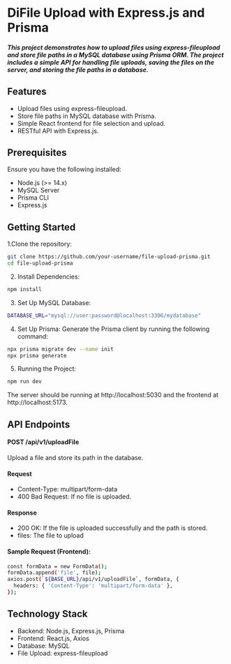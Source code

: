 # DiFile Upload with Express.js and Prisma
##### This project demonstrates how to upload files using express-fileupload and store file paths in a MySQL database using Prisma ORM. The project includes a simple API for handling file uploads, saving the files on the server, and storing the file paths in a database.

###
###
##




## Features

- Upload files using express-fileupload.
- Store file paths in MySQL database with Prisma.
- Simple React frontend for file selection and upload.
- RESTful API with Express.js.

## Prerequisites
Ensure you have the following installed:
- Node.js (>= 14.x)
- MySQL Server
- Prisma CLI
- Express.js
## Getting Started
1.Clone the repository:
```sh
git clone https://github.com/your-username/file-upload-prisma.git
cd file-upload-prisma
```
2. Install Dependencies:
```sh
npm install
```
3. Set Up MySQL Database:
```sh
DATABASE_URL="mysql://user:password@localhost:3306/mydatabase"
```
4. Set Up Prisma:
   Generate the Prisma client by running the following command:
```sh
npx prisma migrate dev --name init
npx prisma generate
```
5. Running the Project:
```sh
npm run dev
```
The server should be running at http://localhost:5030 and the frontend at http://localhost:5173.

## API Endpoints
#### POST /api/v1/uploadFile
Upload a file and store its path in the database.
#### Request
- Content-Type: multipart/form-data
- 400 Bad Request: If no file is uploaded.
#### Response
- 200 OK: If the file is uploaded successfully and the path is stored.
- files: The file to upload
#### Sample Request (Frontend):
```sh
const formData = new FormData();
formData.append('file', file);
axios.post(`${BASE_URL}/api/v1/uploadFile`, formData, {
  headers: { 'Content-Type': 'multipart/form-data' },
});
```

## Technology Stack
- Backend: Node.js, Express.js, Prisma
- Frontend: React.js, Axios
- Database: MySQL
- File Upload: express-fileupload

